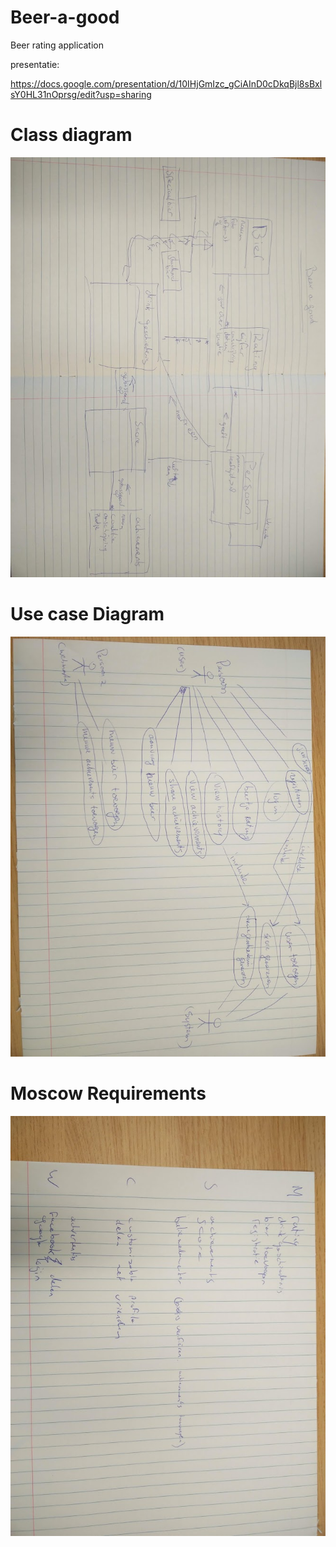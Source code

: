 # Beer-a-good
Beer rating application

presentatie:

https://docs.google.com/presentation/d/10IHjGmIzc_gCiAInD0cDkqBjl8sBxlsY0HL31nOprsg/edit?usp=sharing

# Class diagram
![](https://github.com/Jasperkroes/Beer-a-good/blob/ReadmeImages/src/main/resources/images/readme/class%20diagram.jpg)

# Use case Diagram
![](https://github.com/Jasperkroes/Beer-a-good/blob/ReadmeImages/src/main/resources/images/readme/use%20case%20diagram.jpg)

# Moscow Requirements
![](https://github.com/Jasperkroes/Beer-a-good/blob/ReadmeImages/src/main/resources/images/readme/moscow.jpg)
